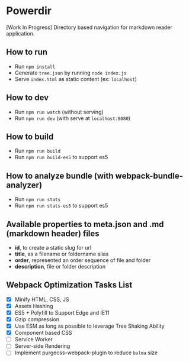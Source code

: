 # Powerdir

[Work In Progress] Directory based navigation for markdown reader application.

## How to run

- Run `npm install`
- Generate `tree.json` by running `node index.js`
- Serve `index.html` as static content (ex: `localhost`)

## How to dev

- Run `npm run watch` (without serving)
- Run `npm run dev` (with serve at `localhost:8080`)

## How to build

- Run `npm run build`
- Run `npm run build-es5` to support es5

## How to analyze bundle (with webpack-bundle-analyzer) 

- Run `npm run stats`
- Run `npm run stats-es5` to support es5

## Available properties to meta.json and .md (markdown header) files

- **id**, to create a static slug for url
- **title**, as a filename or foldername alias
- **order**, represented an order sequence of file and folder
- **description**, file or folder description

## Webpack Optimization Tasks List

- [x] Minify HTML, CSS, JS
- [x] Assets Hashing
- [x] ES5 + Polyfill to Support Edge and IE11
- [x] Gzip compression
- [x] Use ESM as long as possible to leverage Tree Shaking Ability
- [x] Component based CSS
- [ ] Service Worker
- [ ] Server-side Rendering
- [ ] Implement purgecss-webpack-plugin to reduce `bulma` size
